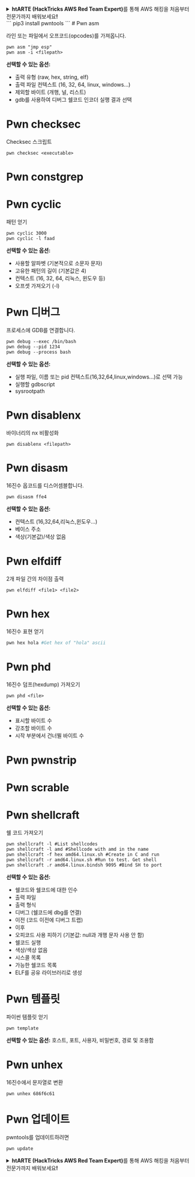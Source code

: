 <details>

<summary><strong>htARTE (HackTricks AWS Red Team Expert)</strong>를 통해 AWS 해킹을 처음부터 전문가까지 배워보세요<strong>!</strong></summary>

HackTricks를 지원하는 다른 방법:

* **회사를 HackTricks에서 광고하거나 HackTricks를 PDF로 다운로드**하려면 [**SUBSCRIPTION PLANS**](https://github.com/sponsors/carlospolop)를 확인하세요!
* [**공식 PEASS & HackTricks 스웨그**](https://peass.creator-spring.com)를 얻으세요.
* [**The PEASS Family**](https://opensea.io/collection/the-peass-family)를 발견하세요. 독점적인 [**NFTs**](https://opensea.io/collection/the-peass-family) 컬렉션입니다.
* 💬 [**Discord 그룹**](https://discord.gg/hRep4RUj7f) 또는 [**텔레그램 그룹**](https://t.me/peass)에 **참여**하거나 **Twitter** 🐦 [**@hacktricks_live**](https://twitter.com/hacktricks_live)를 **팔로우**하세요.
* **Hacking 트릭을 공유하려면** [**HackTricks**](https://github.com/carlospolop/hacktricks) 및 [**HackTricks Cloud**](https://github.com/carlospolop/hacktricks-cloud) github 저장소에 PR을 제출하세요.

</details>
```
pip3 install pwntools
```
# Pwn asm

라인 또는 파일에서 오프코드(opcodes)를 가져옵니다.
```
pwn asm "jmp esp"
pwn asm -i <filepath>
```
**선택할 수 있는 옵션:**

* 출력 유형 (raw, hex, string, elf)
* 출력 파일 컨텍스트 (16, 32, 64, linux, windows...)
* 제외할 바이트 (개행, 널, 리스트)
* gdb를 사용하여 디버그 쉘코드 인코더 실행 결과 선택

# **Pwn checksec**

Checksec 스크립트
```
pwn checksec <executable>
```
# Pwn constgrep

# Pwn cyclic

패턴 얻기
```
pwn cyclic 3000
pwn cyclic -l faad
```
**선택할 수 있는 옵션:**

* 사용할 알파벳 (기본적으로 소문자 문자)
* 고유한 패턴의 길이 (기본값은 4)
* 컨텍스트 (16, 32, 64, 리눅스, 윈도우 등)
* 오프셋 가져오기 (-l)

# Pwn 디버그

프로세스에 GDB를 연결합니다.
```
pwn debug --exec /bin/bash
pwn debug --pid 1234
pwn debug --process bash
```
**선택할 수 있는 옵션:**

* 실행 파일, 이름 또는 pid 컨텍스트(16,32,64,linux,windows...)로 선택 가능
* 실행할 gdbscript
* sysrootpath

# Pwn disablenx

바이너리의 nx 비활성화
```
pwn disablenx <filepath>
```
# Pwn disasm

16진수 옵코드를 디스어셈블합니다.
```
pwn disasm ffe4
```
**선택할 수 있는 옵션:**

* 컨텍스트 (16,32,64,리눅스,윈도우...)
* 베이스 주소
* 색상(기본값)/색상 없음

# Pwn elfdiff

2개 파일 간의 차이점 출력
```
pwn elfdiff <file1> <file2>
```
# Pwn hex

16진수 표현 얻기
```bash
pwn hex hola #Get hex of "hola" ascii
```
# Pwn phd

16진수 덤프(hexdump) 가져오기
```
pwn phd <file>
```
**선택할 수 있는 옵션:**

* 표시할 바이트 수
* 강조할 바이트 수
* 시작 부분에서 건너뛸 바이트 수

# Pwn pwnstrip

# Pwn scrable

# Pwn shellcraft

쉘 코드 가져오기
```
pwn shellcraft -l #List shellcodes
pwn shellcraft -l amd #Shellcode with amd in the name
pwn shellcraft -f hex amd64.linux.sh #Create in C and run
pwn shellcraft -r amd64.linux.sh #Run to test. Get shell
pwn shellcraft .r amd64.linux.bindsh 9095 #Bind SH to port
```
**선택할 수 있는 옵션:**

* 쉘코드와 쉘코드에 대한 인수
* 출력 파일
* 출력 형식
* 디버그 (쉘코드에 dbg를 연결)
* 이전 (코드 이전에 디버그 트랩)
* 이후
* 오피코드 사용 피하기 (기본값: null과 개행 문자 사용 안 함)
* 쉘코드 실행
* 색상/색상 없음
* 시스콜 목록
* 가능한 쉘코드 목록
* ELF를 공유 라이브러리로 생성

# Pwn 템플릿

파이썬 템플릿 얻기
```
pwn template
```
**선택할 수 있는 옵션:** 호스트, 포트, 사용자, 비밀번호, 경로 및 조용함

# Pwn unhex

16진수에서 문자열로 변환
```
pwn unhex 686f6c61
```
# Pwn 업데이트

pwntools를 업데이트하려면
```
pwn update
```
<details>

<summary><strong>htARTE (HackTricks AWS Red Team Expert)</strong>를 통해 AWS 해킹을 처음부터 전문가까지 배워보세요<strong>!</strong></summary>

HackTricks를 지원하는 다른 방법:

* **회사를 HackTricks에서 광고하거나 HackTricks를 PDF로 다운로드**하려면 [**SUBSCRIPTION PLANS**](https://github.com/sponsors/carlospolop)를 확인하세요!
* [**공식 PEASS & HackTricks 스웨그**](https://peass.creator-spring.com)를 얻으세요.
* [**The PEASS Family**](https://opensea.io/collection/the-peass-family)를 발견하세요. 독점적인 [**NFTs**](https://opensea.io/collection/the-peass-family) 컬렉션입니다.
* 💬 [**Discord 그룹**](https://discord.gg/hRep4RUj7f) 또는 [**텔레그램 그룹**](https://t.me/peass)에 **참여**하거나 **Twitter** 🐦 [**@hacktricks_live**](https://twitter.com/hacktricks_live)를 **팔로우**하세요.
* **Hacking 트릭을 공유하려면** [**HackTricks**](https://github.com/carlospolop/hacktricks) 및 [**HackTricks Cloud**](https://github.com/carlospolop/hacktricks-cloud) github 저장소에 PR을 제출하세요.

</details>
